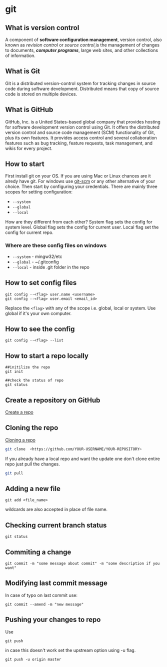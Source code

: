 # git

## What is version control

A component of __software configuration management__, version control, also known as _revision
control_ or _source control_,is the management of changes to documents, ___computer programs___,
large web sites, and other collections of information.

## What is Git

Git is a distributed version-control system for tracking changes in source code during software
development. Distributed means that copy of source code is stored on multiple devices.

## What is GitHub

GitHub, Inc. is a United States-based global company that provides hosting for software development
version control using Git. It offers the distributed version control and source code management
(SCM) functionality of Git, plus its own features. It provides access control and several
collaboration features such as bug tracking, feature requests, task management, and wikis for every
project.

## How to start

First install git on your OS. If you are using Mac or Linux chances are it alredy have git. For
windows use [git-scm](https://git-scm.com/download/win) or any other alternative of your choice.
Then start by configuring your credentials. There are mainly three scopes for setting configuration:

- `--system`
- `--global`
- `--local`

How are they different from each other? System flag sets the config for system level. Global flag
sets the config for current user. Local flag set the config for current repo.

### Where are these config files on windows

- `--system` - mingw32/etc
- `--global` - ~/.gitconfig
- `--local` - inside .git folder in the repo

## How to set config files

``` shell
git config --<flag> user.name <username>
git config --<flag> user.email <email_id>
```

Replace the `<flag>` with any of the scope i.e. global, local or system. Use global if it's your own
computer.

## How to see the config

``` shell
git config --<flag> --list
```

## How to start a repo locally

``` shell
##initilize the repo
git init

##check the status of repo
git status
```

## Create a repository on GitHub

[Create a repo](https://help.github.com/en/enterprise/2.13/user/articles/creating-a-new-repository)

## Cloning the repo

[Cloning a repo](https://help.github.com/en/github/creating-cloning-and-archiving-repositories/cloning-a-repository)

```sh
git clone  <https://github.com/YOUR-USERNAME/YOUR-REPOSITORY>
```

If you already have a local repo and want the update one don't clone entire repo just pull the changes.

```sh
git pull
```

## Adding a new file

```shell
git add <file_name>
```

wildcards are also accepted in place of file name.

## Checking current branch status

```shell
git status
```

## Commiting a change

```shell
git commit -m "some message about commit" -m "some description if you want"
```

## Modifying last commit message

In case of typo on last commit use:

```shell
git commit --amend -m "new message"
```

## Pushing your changes to repo

Use

```shell
git push
```

in case this doesn't work set the upstream option using -u flag.

```shell
git push -u origin master
```
